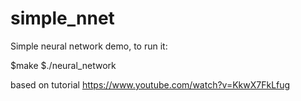 # simple_nnet
Simple neural network demo, to run it:

$make
$./neural_network

based on tutorial https://www.youtube.com/watch?v=KkwX7FkLfug
